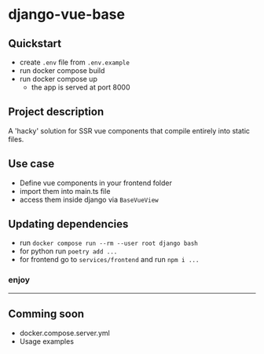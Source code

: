 # django-vue-base


## Quickstart 
* create `.env` file from `.env.example`
* run docker compose build
* run docker compose up
  * the app is served at port 8000   


## Project description

A 'hacky' solution for SSR vue components that compile entirely into static files.

## Use case
* Define vue components in your frontend folder
* import them into main.ts file
* access them inside django via `BaseVueView`

## Updating dependencies
* run `docker compose run --rm --user root django bash`
* for python run `poetry add ...`
* for frontend go to `services/frontend` and run `npm i ...`


### enjoy

--- 

## Comming soon
* docker.compose.server.yml
* Usage examples


